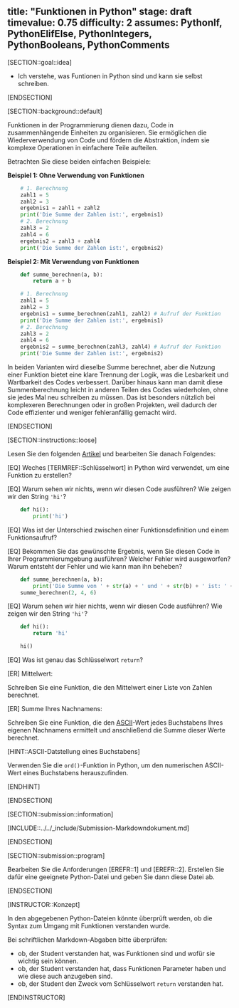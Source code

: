 title: "Funktionen in Python"
stage: draft
timevalue: 0.75
difficulty: 2
assumes: PythonIf, PythonElifElse, PythonIntegers, PythonBooleans, PythonComments
---

<!-- PythonLists, PythonForLoop, PythonWhileLoop -->

[SECTION::goal::idea]

- Ich verstehe, was Funtionen in Python sind und kann sie selbst schreiben.

[ENDSECTION]

[SECTION::background::default]

Funktionen in der Programmierung dienen dazu, Code in zusammenhängende Einheiten zu organisieren. Sie ermöglichen die Wiederverwendung von Code und fördern die Abstraktion, indem sie komplexe Operationen in einfachere Teile aufteilen.

Betrachten Sie diese beiden einfachen Beispiele:

**Beispiel 1: Ohne Verwendung von Funktionen**

```python
    # 1. Berechnung
    zahl1 = 5
    zahl2 = 3
    ergebnis1 = zahl1 + zahl2
    print('Die Summe der Zahlen ist:', ergebnis1)
    # 2. Berechnung
    zahl3 = 2
    zahl4 = 6
    ergebnis2 = zahl3 + zahl4
    print('Die Summe der Zahlen ist:', ergebnis2)
```

**Beispiel 2: Mit Verwendung von Funktionen**

```python
    def summe_berechnen(a, b):
        return a + b

    # 1. Berechnung
    zahl1 = 5
    zahl2 = 3
    ergebnis1 = summe_berechnen(zahl1, zahl2) # Aufruf der Funktion
    print('Die Summe der Zahlen ist:', ergebnis1)
    # 2. Berechnung
    zahl3 = 2
    zahl4 = 6
    ergebnis2 = summe_berechnen(zahl3, zahl4) # Aufruf der Funktion
    print('Die Summe der Zahlen ist:', ergebnis2)
```

In beiden Varianten wird dieselbe Summe berechnet, aber die Nutzung einer Funktion bietet eine klare Trennung der Logik, was die Lesbarkeit und Wartbarkeit des Codes verbessert. Darüber hinaus kann man damit diese Summenberechnung leicht in anderen Teilen des Codes wiederholen, ohne sie jedes Mal neu schreiben zu müssen. Das ist besonders nützlich bei komplexeren Berechnungen oder in großen Projekten, weil dadurch der Code effizienter und weniger fehleranfällig gemacht wird.

[ENDSECTION]

[SECTION::instructions::loose]

Lesen Sie den folgenden [Artikel](https://www.programiz.com/python-programming/function) und bearbeiten Sie danach Folgendes:

[EQ] Weches [TERMREF::Schlüsselwort] in Python wird verwendet, um eine Funktion zu erstellen?

[EQ] Warum sehen wir nichts, wenn wir diesen Code ausführen? Wie zeigen wir den String `'hi'`?

```python
    def hi():
        print('hi')
```

[EQ] Was ist der Unterschied zwischen einer Funktionsdefinition und einem Funktionsaufruf?

[EQ] Bekommen Sie das gewünschte Ergebnis, wenn Sie diesen Code in Ihrer Programmierumgebung ausführen? Welcher Fehler wird ausgeworfen? Warum entsteht der Fehler und wie kann man ihn beheben?

```python
    def summe_berechnen(a, b):
        print('Die Summe von ' + str(a) + ' und ' + str(b) + ' ist: ' + str(a + b))
    summe_berechnen(2, 4, 6)
```

[EQ] Warum sehen wir hier nichts, wenn wir diesen Code ausführen? Wie zeigen wir den String `'hi'`?

```python
    def hi():
        return 'hi'

    hi()
```

[EQ] Was ist genau das Schlüsselwort `return`?

[ER] Mittelwert:

Schreiben Sie eine Funktion, die den Mittelwert einer Liste von Zahlen berechnet.

[ER] Summe Ihres Nachnamens:

Schreiben Sie eine Funktion, die den [ASCII](https://www.torsten-horn.de/techdocs/ascii.htm)-Wert jedes Buchstabens Ihres eigenen Nachnamens ermittelt und anschließend die Summe dieser Werte berechnet.

[HINT::ASCII-Datstellung eines Buchstabens]

Verwenden Sie die `ord()`-Funktion in Python, um den numerischen ASCII-Wert eines Buchstabens herauszufinden.

[ENDHINT]

[ENDSECTION]

[SECTION::submission::information]

[INCLUDE::../../_include/Submission-Markdowndokument.md]

[ENDSECTION]

[SECTION::submission::program]

Bearbeiten Sie die Anforderungen [EREFR::1] und [EREFR::2]. Erstellen Sie dafür eine geeignete Python-Datei und geben Sie dann diese Datei ab.

[ENDSECTION]

[INSTRUCTOR::Konzept]

In den abgegebenen Python-Dateien könnte überprüft werden, ob die Syntax zum Umgang mit Funktionen verstanden wurde.

Bei schriftlichen Markdown-Abgaben bitte überprüfen:  
- ob, der Student verstanden hat, was Funktionen sind und wofür sie wichtig sein können.  
- ob, der Student verstanden hat, dass Funktionen Parameter haben und wie diese auch anzugeben sind.  
- ob, der Student den Zweck vom Schlüsselwort `return` verstanden hat.

[ENDINSTRUCTOR]